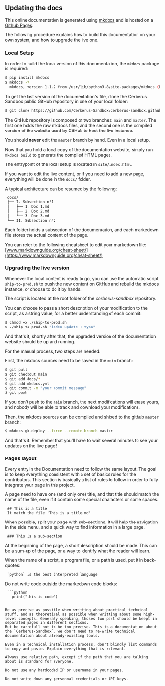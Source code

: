 ## Updating the docs

This online documentation is generated using [mkdocs](https://www.mkdocs.org/) and is hosted on a [Github Pages](https://github.com/Cerberus-Sandbox/cerberus-sandbox.github.io).

The following procedure explains how to build this documentation on your own system, and how to upgrade the live one.

### Local Setup
In order to build the local version of this documentation, the `mkdocs` package is required:
```bash
$ pip install mkdocs
$ mkdocs -V
  mkdocs, version 1.1.2 from /usr/lib/python3.8/site-packages/mkdocs (Python 3.8)
```

To get the last version of the documentation's file, clone the Cerberus Sandbox public GitHub repository in one of your local folder:
```bash
$ git clone https://github.com/Cerberus-Sandbox/cerberus-sandbox.github.io
```

The GitHub repository is composed of two branches: `main` and `master`.
The first one holds the raw mkdocs files, and the second one is the compiled version of the website used by GitHub to host the live instance.

You should **never** edit the `master` branch by hand. Even in a local setup.

Now that you hold a local copy of the documentation website, simply run `mkdocs build` to generate the compiled HTML pages.

The entrypoint of the local setup is located in `site/index.html`.

If you want to edit the live content, or if you need to add a new page, everything will be done in the `docs/` folder.

A typical architecture can be resumed by the following:
```bash
 docs/
 ├── I. Subsection n°1
 │   ├── 1. Doc 1.md
 │   ├── 2. Doc 2.md
 │   └── 3. Doc 3.md
 └── II. Subsection n°2
```

Each folder holds a subsection of the documentation, and each markedown file stores the actual content of the page.

You can refer to the following cheatsheet to edit your markedown file: [www.markdownguide.org/cheat-sheet/](https://www.markdownguide.org/cheat-sheet/)

### Upgrading the live version

Whenever the local content is ready to go, you can use the automatic script `ship-to-prod.sh` to push the new content on GitHub and rebuild the mkdocs instance, or choose to do it by hands.

The script is located at the root folder of the _cerberus-sandbox_ repository.

You can choose to pass a short description of your modification to the script, as a string value, for a better understanding of each commit:

```bash
$ chmod +x ./ship-to-prod.sh
$ ./ship-to-prod.sh "index update + typo"
```

And that's it, shortly after that, the upgraded version of the documentation website should be up and running.

For the manual process, two steps are needed:

First, the mkdocs sources need to be saved in the `main` branch:
```bash
$ git pull
$ git checkout main
$ git add docs/*
$ git add mkdocs.yml
$ git commit -m "your commit message"
$ git push
```

If you don't push to the `main` branch, the next modifications will erase yours, and nobody will be able to track and download your modifications.

Then, the mkdocs sources can be compiled and shiped to the github `master` branch:
```bash
$ mkdocs gh-deploy --force --remote-branch master
```

And that's it. Remember that you'll have to wait several minutes to see your updates on the live page !

### Pages layout
Every entry in the Documentation need to follow the same layout.
The goal is to keep everything consistent with a set of basics rules for the contributors.
This section is basically a list of rules to follow in order to fully integrate your page in this project.

A page need to have one (and only one) title, and that title should match the name of the file, even if it contain some special characters or some spaces.
```markedown
 ## This is a title 
 It match the file 'This is a title.md'
```

When possible, split your page with sub-sections. It will help the navigation in the side menu, and a quick way to find information in a large page.
```markedown
 ### This is a sub-section
```

At the beginning of the page, a short description should be made. This can be a sum-up of the page, or a way to identify what the reader will learn.

When the name of a script, a program file, or a path is used, put it in back-quotes:
```markedown
 `python` is the best interpreted language
```

Do not write code outside the markedown code blocks:
```markedown
 ```python
   print("this is code")
 ```
```

Be as precise as possible when writting about practical technical stuff, and as theoretical as possible when writting about some high-level concepts. Generaly speaking, thoses two part should be keept in separated pages in different sections.
But be carrefull not to be too precise. This is a documentation about the `Cerberus-Sandbox`, we don't need to re-write technical documentation about already-existing tools.

Even in a technical installation process, don't blindly list commands to copy and paste. Explain everything that is relevant.

Always use relative path, except if the path that you are talking about is standard for everyone.

Do not use any hardcoded IP or username in your pages.

Do not write down any personnal credentials or API keys.


